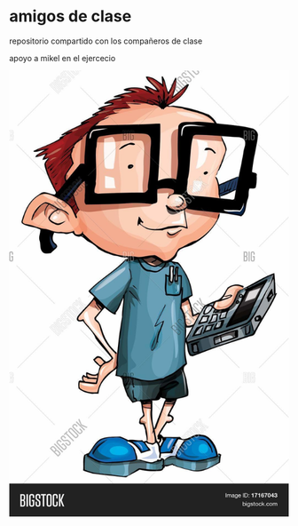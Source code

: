 # amigos de clase
repositorio compartido con los compañeros de clase


apoyo a mikel en el ejercecio

![alt text](image.png)

